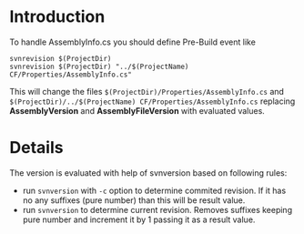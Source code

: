 # Introduction #

To handle AssemblyInfo.cs you should define Pre-Build event like
```
svnrevision $(ProjectDir)
svnrevision $(ProjectDir) "../$(ProjectName) CF/Properties/AssemblyInfo.cs"
```

This will change the files  `$(ProjectDir)/Properties/AssemblyInfo.cs` and `$(ProjectDir)/../$(ProjectName) CF/Properties/AssemblyInfo.cs` replacing **AssemblyVersion** and **AssemblyFileVersion** with evaluated values.

# Details #

The version is evaluated with help of svnversion based on following rules:
  * run `svnversion` with `-c` option to determine commited revision. If it has no any suffixes (pure number) than this will be result value.
  * run `svnversion` to determine current revision. Removes suffixes keeping pure number and increment it by 1 passing it as a result value.